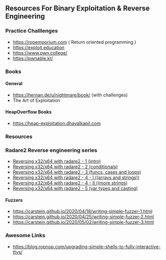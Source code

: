 ## Resources For Binary Exploitation & Reverse Engineering

### Practice Challlenges
- https://ropemporium.com ( Return oriented programming )
- https://exploit.education
- https://www.pwn.college/
- https://pwnable.kr/

### Books
#### General
- https://hernan.de/u/nightmare/book/ (with challenges)
- The Art of Exploitation
#### HeapOverflow Books
- https://heap-exploitation.dhavalkapil.com 

### Resources

### Radare2 Reverse engineering series
- [Reversing x32/x64 with radare2 - 1 (intro) ](https://artik.blue/reversing-radare2-1)
- [Reversing x32/x64 with radare2 - 2 (conditionals) ](https://artik.blue/reversing-radare2-2)
- [Reversing x32/x64 with radare2 - 3 (funcs, cases and loops)](https://artik.blue/reversing-radare-3)
- [Reversing x32/x64 with radare2 - 4 - I ((arrays and strings))](https://artik.blue/reversing-radare-4)
- [Reversing x32/x64 with radare2 - 4 - II ((more strings)](https://artik.blue/reversing-radare-4-ii)
- [Reversing x32/x64 with radare2 - 5 (var types and casting)](https://artik.blue/reversing-radare-5)

#### Fuzzers
- https://carstein.github.io/2020/04/18/writing-simple-fuzzer-1.html
- https://carstein.github.io/2020/04/25/writing-simple-fuzzer-2.html
- https://carstein.github.io/2020/05/02/writing-simple-fuzzer-3.html

### Awesome Links
- https://blog.ropnop.com/upgrading-simple-shells-to-fully-interactive-ttys/
